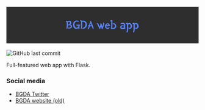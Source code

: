 ![README header image](images/README-header.png)

![GitHub last commit](https://img.shields.io/github/last-commit/etsu0721/bgda-web-app)

Full-featured web app with Flask.

### Social media
- [BGDA Twitter](https://twitter.com/B_G_D_A)
- [BGDA website (old)](https://www.bluegrassdarts.com)